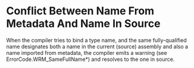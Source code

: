 Conflict Between Name From Metadata And Name In Source
======================================================

When the compiler tries to bind a type name, and the same fully-qualified name designates both a name in the current (source) assembly and also a name imported from metadata, the compiler emits a warning (see ErrorCode.WRM_SameFullName*) and resolves to the one in source.

